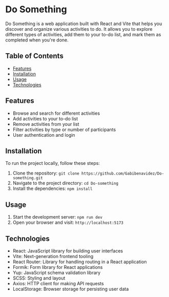 # Do Something

Do Something is a web application built with React and Vite that helps you discover and organize various activities to do. It allows you to explore different types of activities, add them to your to-do list, and mark them as completed when you're done.

## Table of Contents

- [Features](#features)
- [Installation](#installation)
- [Usage](#usage)
- [Technologies](#technologies)

## Features

- Browse and search for different activities
- Add activities to your to-do list
- Remove activities from your list
- Filter activities by type or number of participants
- User authentication and login

## Installation

To run the project locally, follow these steps:

1. Clone the repository: `git clone https://github.com/Gabibenavidez/Do-something.git`
2. Navigate to the project directory: `cd Do-something`
3. Install the dependencies: `npm install`

## Usage

1. Start the development server: `npm run dev`
2. Open your browser and visit: `http://localhost:5173`

## Technologies

- React: JavaScript library for building user interfaces
- Vite: Next-generation frontend tooling
- React Router: Library for handling routing in a React application
- Formik: Form library for React applications
- Yup: JavaScript schema validation library
- SCSS: Styling and layout
- Axios: HTTP client for making API requests
- LocalStorage: Browser storage for persisting user data

